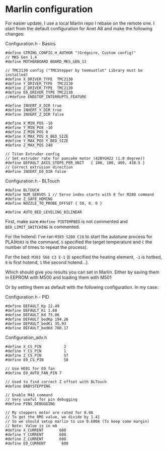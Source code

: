 # Marlin configuration

For easier update, I use a local Marlin repo I rebase on the remote one.
I start from the default configuration for Anet A8 and make the following changes:

Configuration.h - Basics
```
#define STRING_CONFIG_H_AUTHOR "(Grégoire, Custom config)"
// MKS Gen 1.4
#define MOTHERBOARD BOARD_MKS_GEN_13

// TMC2130 config ("TMCStepper by teemuatlut" Library must be installed)
#define X_DRIVER_TYPE  TMC2130
#define Y_DRIVER_TYPE  TMC2130
#define Z_DRIVER_TYPE  TMC2130
#define E0_DRIVER_TYPE TMC2130
//#define ENDSTOP_INTERRUPTS_FEATURE

#define INVERT_X_DIR true
#define INVERT_Y_DIR true
#define INVERT_Z_DIR false

#define X_MIN_POS -10
#define Y_MIN_POS -10
#define Z_MIN_POS 0
#define X_MAX_POS X_BED_SIZE
#define Y_MAX_POS Y_BED_SIZE
#define Z_MAX_POS 240

// Titan Extruder config
// Set extruder rate for pancake motor (42BYGH22 (1.8 degree))
#define DEFAULT_AXIS_STEPS_PER_UNIT   { 100, 100, 400, 418.5 }
// Correct extrusion direction
#define INVERT_E0_DIR false
```

Configuration.h - BLTouch
```
#define BLTOUCH
#define NUM_SERVOS 1 // Servo index starts with 0 for M280 command
#define Z_SAFE_HOMING
#define NOZZLE_TO_PROBE_OFFSET { 50, 0, 0 }

#define AUTO_BED_LEVELING_BILINEAR

```

First, make sure `#define PIDTEMPBED` is not commented and `BED_LIMIT_SWITCHING` is commented.

For the hotend: I've ran `M303 S200 C10` to start the autotune process for PLA(`M303` is the command, `S` specified the target temperature and `C` the number of times to repeat the process).

For the bed: `M303 S60 C3 E-1` (`E` specified the heating element, `-1` is hotbed, `0` is first hotend, `1` the second hotend...).

Which should give you results you can set in Marlin.
Either by saving them in EEPROM with M500 and loading them with M501

Or by setting them as default with the following configuration. In my case:

Configuration.h - PID
```
#define DEFAULT_Kp 22.49
#define DEFAULT_Ki 1.68
#define DEFAULT_Kd 75.06
#define DEFAULT_bedKp 194.26
#define DEFAULT_bedKi 35.93
#define DEFAULT_bedKd 700.17
```

Configuration_adv.h
```
#define X_CS_PIN          2
#define Y_CS_PIN          1
#define Z_CS_PIN          57
#define E0_CS_PIN         58

// Use HE01 for E0 fan
#define E0_AUTO_FAN_PIN 7

// Used to find correct Z offset with BLTouch
#define BABYSTEPPING

// Enable M43 command
// Very useful for pin debugging
#define PINS_DEBUGGING

// My steppers motor are rated for 0.9A
// To get the RMS value, we divide by 1.41
// So we should setup marlin to use 0.600A (To keep some margin)
// Note: Value is in mA
#define X_CURRENT       600
#define Y_CURRENT       600
#define Z_CURRENT       600
#define E0_CURRENT       600

```
